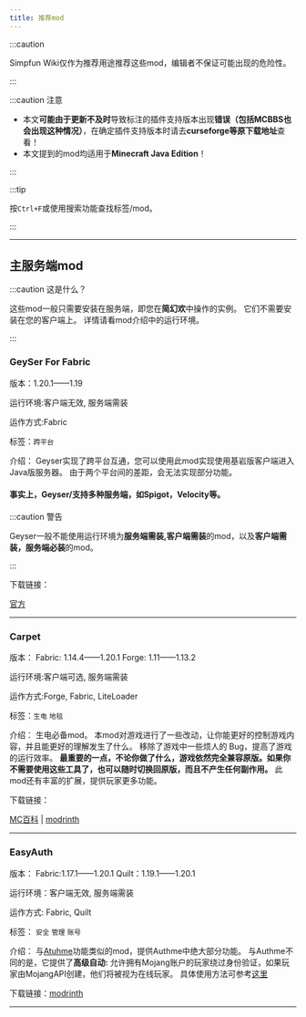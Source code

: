 ```yaml
---
title: 推荐mod
---
```


:::caution

Simpfun Wiki仅作为推荐用途推荐这些mod，编辑者不保证可能出现的危险性。

:::

:::caution 注意

+ 本文**可能由于更新不及时**导致标注的插件支持版本出现**错误（包括MCBBS也会出现这种情况）**，在确定插件支持版本时请去**curseforge等原下载地址**查看！
+ 本文提到的mod均适用于**Minecraft Java Edition**！

:::

:::tip

按`Ctrl+F`或使用搜索功能查找标签/mod。

:::

-----

## 主服务端mod
  
:::caution 这是什么？

这些mod一般只需要安装在服务端，即您在**简幻欢**中操作的实例。
它们不需要安装在您的客户端上。
详情请看mod介绍中的运行环境。

:::

### GeySer For Fabric

版本：1.20.1——1.19

运行环境:客户端无效, 服务端需装

运作方式:Fabric

标签：`跨平台`

介绍：
Geyser实现了跨平台互通，您可以使用此mod实现使用基岩版客户端进入Java版服务器。
由于两个平台间的差距，会无法实现部分功能。
#### 事实上，Geyser/支持多种服务端，如Spigot，Velocity等。

:::caution 警告

Geyser一般不能使用运行环境为**服务端需装,客户端需装**的mod，以及**客户端需装，服务端必装**的mod。

:::

下载链接：

[官方](https://geysermc.org/)

-----

### Carpet

版本：
Fabric: 1.14.4——1.20.1
Forge:  1.11——1.13.2

运行环境:客户端可选, 服务端需装

运作方式:Forge, Fabric, LiteLoader

标签：`生电` `地毯`

介绍：
生电必备mod。
本mod对游戏进行了一些改动，让你能更好的控制游戏内容，并且能更好的理解发生了什么。
移除了游戏中一些烦人的 Bug，提高了游戏的运行效率。
**最重要的一点，不论你做了什么，游戏依然完全兼容原版。如果你不需要使用这些工具了，也可以随时切换回原版，而且不产生任何副作用。**
此mod还有丰富的扩展，提供玩家更多功能。

下载链接：

[MC百科](https://www.mcmod.cn/class/2361.html) | [modrinth](https://modrinth.com/mod/carpet)

-----

### EasyAuth

版本：
Fabric:1.17.1——1.20.1
Quilt：1.19.1——1.20.1

运行环境：客户端无效, 服务端需装

运作方式: Fabric, Quilt

标签： `安全` `管理` `账号`

介绍：
与[Atuhme](https://zxp.simpfun.me/docs/sfe4/mcje/goodplugin#authme)功能类似的mod，提供Authme中绝大部分功能。
与Authme不同的是，它提供了**高级自动:**
允许拥有Mojang账户的玩家绕过身份验证，如果玩家由MojangAPI创建，他们将被视为在线玩家。
具体使用方法可参考[这里](https://www.mcmod.cn/class/6241.html)


下载链接：[modrinth](https://modrinth.com/mod/easyauth)

-----
